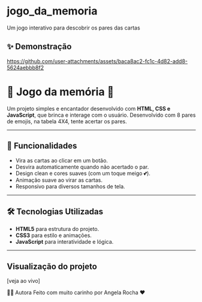 # jogo_da_memoria
Um jogo interativo para descobrir os pares das cartas

## ✨ Demonstração

https://github.com/user-attachments/assets/baca8ac2-fc1c-4d82-add8-5624aebbb8f2

# 🌸 Jogo da memória 🌸

Um projeto simples e encantador desenvolvido com **HTML, CSS e JavaScript**, que brinca e interage com o usuário.
Desenvolvido com 8 pares de emojis, na tabela 4X4, tente acertar os pares.

---

## 🚀 Funcionalidades

- Vira as cartas ao clicar em um botão.
- Desvira automaticamente quando não acertado o par.
- Design clean e cores suaves (com um toque meigo 💕).
- Animação suave ao virar as cartas.
- Responsivo para diversos tamanhos de tela.

---

## 🛠️ Tecnologias Utilizadas

- **HTML5** para estrutura do projeto.
- **CSS3** para estilo e animações.
- **JavaScript** para interatividade e lógica.

---

## Visualização do projeto

[veja ao vivo]

👩‍💻 Autora
Feito com muito carinho por Angela Rocha ❤️
